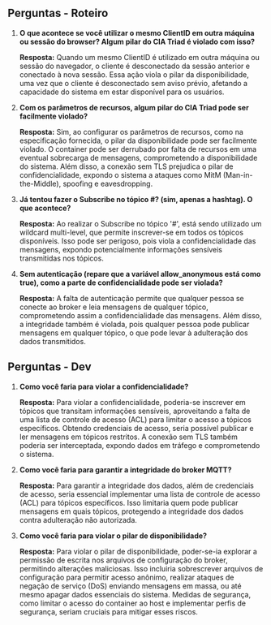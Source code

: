 ## Perguntas - Roteiro

1. **O que acontece se você utilizar o mesmo ClientID em outra máquina ou sessão do browser? Algum pilar do CIA Triad é violado com isso?**

    **Resposta:** Quando um mesmo ClientID é utilizado em outra máquina ou sessão do navegador, o cliente é desconectado da sessão anterior e conectado à nova sessão. Essa ação viola o pilar da disponibilidade, uma vez que o cliente é desconectado sem aviso prévio, afetando a capacidade do sistema em estar disponível para os usuários.

2. **Com os parâmetros de recursos, algum pilar do CIA Triad pode ser facilmente violado?**

    **Resposta:** Sim, ao configurar os parâmetros de recursos, como na especificação fornecida, o pilar da disponibilidade pode ser facilmente violado. O container pode ser derrubado por falta de recursos em uma eventual sobrecarga de mensagens, comprometendo a disponibilidade do sistema. Além disso, a conexão sem TLS prejudica o pilar de confidencialidade, expondo o sistema a ataques como MitM (Man-in-the-Middle), spoofing e eavesdropping.

3. **Já tentou fazer o Subscribe no tópico #? (sim, apenas a hashtag). O que acontece?**

    **Resposta:** Ao realizar o Subscribe no tópico '#', está sendo utilizado um wildcard multi-level, que permite inscrever-se em todos os tópicos disponíveis. Isso pode ser perigoso, pois viola a confidencialidade das mensagens, expondo potencialmente informações sensíveis transmitidas nos tópicos.

4. **Sem autenticação (repare que a variável allow_anonymous está como true), como a parte de confidencialidade pode ser violada?**

    **Resposta:** A falta de autenticação permite que qualquer pessoa se conecte ao broker e leia mensagens de qualquer tópico, comprometendo assim a confidencialidade das mensagens. Além disso, a integridade também é violada, pois qualquer pessoa pode publicar mensagens em qualquer tópico, o que pode levar à adulteração dos dados transmitidos.

## Perguntas - Dev


1. **Como você faria para violar a confidencialidade?**

    **Resposta:** Para violar a confidencialidade, poderia-se inscrever em tópicos que transitam informações sensíveis, aproveitando a falta de uma lista de controle de acesso (ACL) para limitar o acesso a tópicos específicos. Obtendo credenciais de acesso, seria possível publicar e ler mensagens em tópicos restritos. A conexão sem TLS também poderia ser interceptada, expondo dados em tráfego e comprometendo o sistema.

2. **Como você faria para garantir a integridade do broker MQTT?**

    **Resposta:** Para garantir a integridade dos dados, além de credenciais de acesso, seria essencial implementar uma lista de controle de acesso (ACL) para tópicos específicos. Isso limitaria quem pode publicar mensagens em quais tópicos, protegendo a integridade dos dados contra adulteração não autorizada.

3. **Como você faria para violar o pilar de disponibilidade?**

    **Resposta:** Para violar o pilar de disponibilidade, poder-se-ia explorar a permissão de escrita nos arquivos de configuração do broker, permitindo alterações maliciosas. Isso incluiria sobrescrever arquivos de configuração para permitir acesso anônimo, realizar ataques de negação de serviço (DoS) enviando mensagens em massa, ou até mesmo apagar dados essenciais do sistema. Medidas de segurança, como limitar o acesso do container ao host e implementar perfis de segurança, seriam cruciais para mitigar esses riscos.

